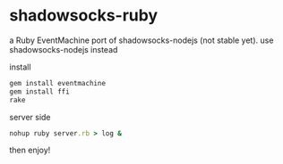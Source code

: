 shadowsocks-ruby
================

a Ruby EventMachine port of shadowsocks-nodejs (not stable yet). use shadowsocks-nodejs instead

install

``` ruby
gem install eventmachine
gem install ffi
rake
```

server side

``` ruby
nohup ruby server.rb > log &
```

then enjoy!
